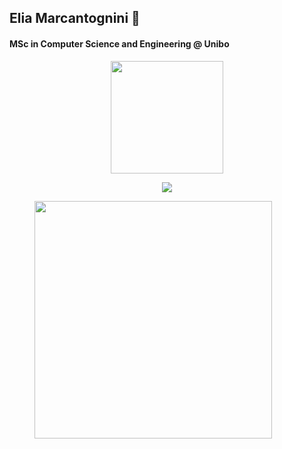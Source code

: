## Elia Marcantognini 👋
#### MSc in Computer Science and Engineering @ Unibo

<!--
Here are some ideas to get you started:

- 🔭 I’m currently working on ...
- 🌱 I’m currently learning ...
- 👯 I’m looking to collaborate on ...
- 🤔 I’m looking for help with ...
- 💬 Ask me about ...
- 📫 How to reach me: ...
- 😄 Pronouns: ...
- ⚡ Fun fact: ...
-->

<p align="center">
<a href="https://github.com/eliamarcantognini">
  <img height="180em" src="https://github-readme-stats.vercel.app/api?username=eliamarcantognini&count_private=true&include_all_commits=true&show_icons=true&theme=dracula"/>
<!--   <img height="180em" src="https://github-readme-stats-eight-theta.vercel.app/api/top-langs/?username=eliamarcantognini&layout=compact&langs_count=10&theme=cobalt"/> -->
  <!-- -->
</a>
</p>
<p align="center">
  <a href="https://wakatime.com/@eliamarcantognini">
    <img src="https://wakatime.com/share/@eliamarcantognini/d4003131-3bf6-491a-83c7-eb212a18e3ee.png"/>
  </a>
  <figure href="https://wakatime.com/@eliamarcantognini">
    <img height="380em" src="https://wakatime.com/share/@eliamarcantognini/a037221f-0b3a-4d82-8ea0-37a57ef042f8.png"/>
  </figure>
</p>
<!-- [![Waka](https://wakatime.com/share/@eliamarcantognini/ac0fd0da-2ad4-4fe0-88da-ee1b2df352e7.svg)](https://wakatime.com/@eliamarcantognini) -->

